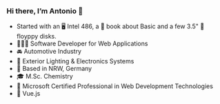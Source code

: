 ### Hi there, I’m Antonio 👋

- Started with an 🖥️ Intel 486, a 📘 book about Basic and a few 3.5" 💾 floyppy disks.
- 👨🏼‍💻 Software Developer for Web Applications 
- 🚘 Automotive Industry
- 💼 Exterior Lighting & Electronics Systems
- 📍 Based in NRW, Germany
- 🎓 M.Sc. Chemistry
- 🔷 Microsoft Certified Professional in Web Development Technologies
- 💚 Vue.js

